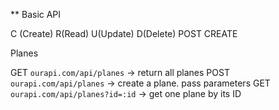 ** Basic API

C (Create) R(Read) U(Update) D(Delete)
POST CREATE

Planes

GET `ourapi.com/api/planes` -> return all planes
POST `ourapi.com/api/planes` -> create a plane. pass parameters
GET `ourapi.com/api/planes?id=:id` -> get one plane by its ID

